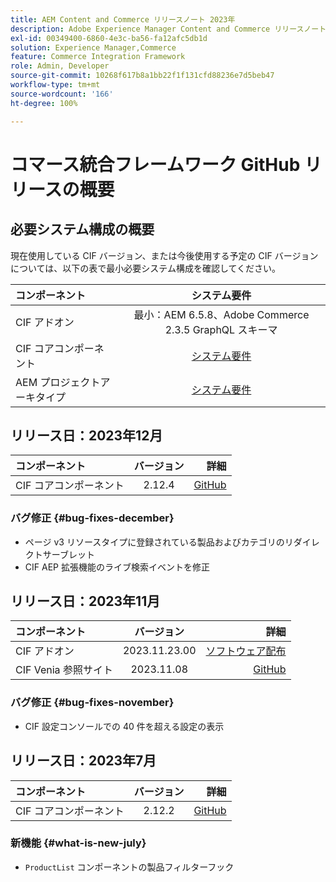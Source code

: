 ```yaml
---
title: AEM Content and Commerce リリースノート 2023年
description: Adobe Experience Manager Content and Commerce リリースノート 2023年。
exl-id: 00349400-6860-4e3c-ba56-fa12afc5db1d
solution: Experience Manager,Commerce
feature: Commerce Integration Framework
role: Admin, Developer
source-git-commit: 10268f617b8a1bb22f1f131cfd88236e7d5beb47
workflow-type: tm+mt
source-wordcount: '166'
ht-degree: 100%

---
```


# コマース統合フレームワーク GitHub リリースの概要

## 必要システム構成の概要

現在使用している CIF バージョン、または今後使用する予定の CIF バージョンについては、以下の表で最小必要システム構成を確認してください。

| コンポーネント | システム要件 |
|:-------|:-----------------------------------------------------------------------------------------------:|
| CIF アドオン | 最小：AEM 6.5.8、Adobe Commerce 2.3.5 GraphQL スキーマ |
| CIF コアコンポーネント | [システム要件](https://github.com/adobe/aem-core-cif-components/blob/master/VERSIONS.md) |
| AEM プロジェクトアーキタイプ | [システム要件](https://github.com/adobe/aem-project-archetype/blob/master/VERSIONS.md) |

## リリース日：2023年12月

| コンポーネント | バージョン | 詳細 |
|:-------|:-------:|-----------------------------------------------------------------------------------------------------------:|
| CIF コアコンポーネント | 2.12.4 | [GitHub](https://github.com/adobe/aem-core-cif-components/releases/tag/core-cif-components-reactor-2.12.4) |

### バグ修正 {#bug-fixes-december}

* ページ v3 リソースタイプに登録されている製品およびカテゴリのリダイレクトサーブレット
* CIF AEP 拡張機能のライブ検索イベントを修正

## リリース日：2023年11月

| コンポーネント | バージョン | 詳細 |
|:-------|:-------------:|----------------------------------------------------------------------------------------------------------------------------------------------------------------------------------------------------------------------------------------------------:|
| CIF アドオン | 2023.11.23.00 | [ソフトウェア配布](https://experience.adobe.com/#/downloads/content/software-distribution/jp/aem.html?package=%2Fcontent%2Fsoftware-distribution%2Fen%2Fdetails.html%2Fcontent%2Fdam%2Faem%2Fpublic%2Faem-commerce-addon-65-2023.11.23.00.zip) |
| CIF Venia 参照サイト | 2023.11.08 | [GitHub](https://github.com/adobe/aem-cif-guides-venia/releases/tag/venia-2023.11.08) |

### バグ修正 {#bug-fixes-november}

* CIF 設定コンソールでの 40 件を超える設定の表示

## リリース日：2023年7月

| コンポーネント | バージョン | 詳細 |
|:-------|:-------:|--------------------------------------------------------------------------------------------------------------:|
| CIF コアコンポーネント | 2.12.2 | [GitHub](https://github.com/adobe/aem-core-cif-components/releases/tag/core-cif-components-reactor-2.12.2) |

### 新機能 {#what-is-new-july}

* `ProductList` コンポーネントの製品フィルターフック
